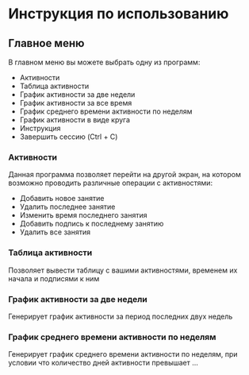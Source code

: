 # Инструкция по использованию

## Главное меню

В главном меню вы можете выбрать одну из программ:

- Активности
- Таблица активности
- График активности за две недели
- График активности за все время
- График среднего времени активности по неделям
- График активности в виде круга
- Инструкция
- Завершить сессию (Ctrl + C)

### Активности

Данная программа позволяет перейти на другой экран, на котором возможно проводить различные операции с активностями:

- Добавить новое занятие
- Удалить последнее занятие
- Изменить время последнего занятия
- Добавить подпись к последнему занятию
- Удалить все занятия

### Таблица активности

Позволяет вывести таблицу с вашими активностями, временем их начала и подписями к ним

### График активности за две недели

Генерирует график активности за период последних двух недель

### График среднего времени активности по неделям

Генерирует график среднего времени активности по неделям, при условии что количество дней активности превышает ...
